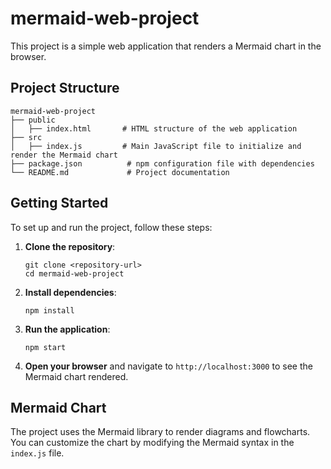 # mermaid-web-project

This project is a simple web application that renders a Mermaid chart in the browser.

## Project Structure

```
mermaid-web-project
├── public
│   ├── index.html       # HTML structure of the web application
├── src
│   ├── index.js         # Main JavaScript file to initialize and render the Mermaid chart
├── package.json          # npm configuration file with dependencies
└── README.md             # Project documentation
```

## Getting Started

To set up and run the project, follow these steps:

1. **Clone the repository**:
   ```
   git clone <repository-url>
   cd mermaid-web-project
   ```

2. **Install dependencies**:
   ```
   npm install
   ```

3. **Run the application**:
   ```
   npm start
   ```

4. **Open your browser** and navigate to `http://localhost:3000` to see the Mermaid chart rendered.

## Mermaid Chart

The project uses the Mermaid library to render diagrams and flowcharts. You can customize the chart by modifying the Mermaid syntax in the `index.js` file.